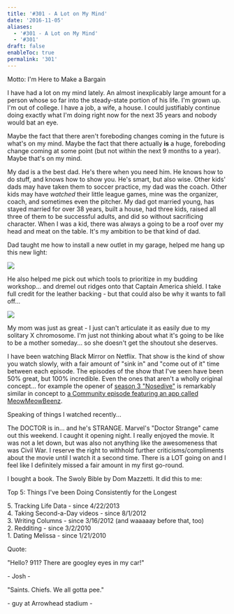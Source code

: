 ```yaml
---
title: '#301 - A Lot on My Mind'
date: '2016-11-05'
aliases:
  - '#301 - A Lot on My Mind'
  - '#301'
draft: false
enableToc: true
permalink: '301'
---
```


Motto: I'm Here to Make a Bargain

  
I have had a lot on my mind lately. An almost inexplicably large amount for a person whose so far into the steady-state portion of his life. I'm grown up. I'm out of college. I have a job, a wife, a house. I could justifiably continue doing exactly what I'm doing right now for the next 35 years and nobody would bat an eye.   
  
Maybe the fact that there aren't foreboding changes coming in the future is what's on my mind. Maybe the fact that there actually **is** a huge, foreboding change coming at some point (but not within the next 9 months to a year). Maybe that's on my mind.  
  
 My dad is a the best dad. He's there when you need him. He knows how to do stuff, and knows how to show you. He's smart, but also wise. Other kids' dads may have taken them to soccer practice, my dad was the coach. Other kids may have _watched_ their little league games, mine was the organizer, coach, and sometimes even the pitcher. My dad got married young, has stayed married for over 38 years, built a house, had three kids, raised all three of them to be successful adults, and did so without sacrificing character. When I was a kid, there was always a going to be a roof over my head and meat on the table. It's my ambition to be that kind of dad.  
  
Dad taught me how to install a new outlet in my garage, helped me hang up this new light:  
  
[![](assets/301-1.jpg)](https://2.bp.blogspot.com/-jqHRLt1MWpU/WB678IcUj6I/AAAAAAACfTY/KDFF4o2nMJoW9QrcIX77QZIBhJrhR3MAACKgB/s1600/IMG%5F20161106%5F000647.jpg)

  
He also helped me pick out which tools to prioritize in my budding workshop... and dremel out ridges onto that Captain America shield. I take full credit for the leather backing - but that could also be why it wants to fall off...  
  
[![](assets/301-2.jpg)](https://2.bp.blogspot.com/-N%5FMPrWqKPvY/WB670jCMiCI/AAAAAAACfTU/4LriIqBPgbEgplhEc9-3wPTJSAZV4V28QCKgB/s1600/IMG%5F20161023%5F203615.jpg)

  
My mom was just as great - I just can't articulate it as easily due to my solitary X chromosome. I'm just not thinking about what it's going to be like to be a mother someday... so she doesn't get the shoutout she deserves.  
  
 I have been watching Black Mirror on Netflix. That show is the kind of show you watch slowly, with a fair amount of "sink in" and "come out of it" time between each episode. The episodes of the show that I've seen have been 50% great, but 100% incredible. Even the ones that aren't a wholly original concept... for example the opener of [season 3 "Nosedive"](https://www.youtube.com/watch?v=R32qWdOWrTo) is remarkably similar in concept to [a Community episode featuring an app called MeowMeowBeenz](https://www.youtube.com/watch?v=CI4kiPaKfAE).  
  
Speaking of things I watched recently...  
  
The DOCTOR is in... and he's STRANGE. Marvel's "Doctor Strange" came out this weekend. I caught it opening night. I really enjoyed the movie. It was not a let down, but was also not anything like the awesomeness that was Civil War. I reserve the right to withhold further criticisms/compliments about the movie until I watch it a second time. There is a LOT going on and I feel like I definitely missed a fair amount in my first go-round.  
  
I bought a book. The Swoly Bible by Dom Mazzetti. It did this to me:  
  
  
Top 5: Things I've been Doing Consistently for the Longest

5\. Tracking Life Data - since 4/22/2013  
4\. Taking Second-a-Day videos - since 8/1/2012  
3\. Writing Columns - since 3/16/2012 (and waaaaay before that, too)  
2\. Redditing - since 3/2/2010  
1\. Dating Melissa - since 1/21/2010  

  
Quote: 

"Hello? 911? There are googley eyes in my car!" 

\- Josh -

  
"Saints. Chiefs. We all gotta pee."

\- guy at Arrowhead stadium -

